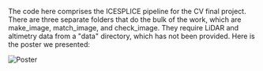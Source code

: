 The code here comprises the ICESPLICE pipeline for the CV final project. There are three separate folders that do the bulk of the work, which are make_image, match_image, and check_image. They require LiDAR and altimetry data from a "data" directory, which has not been provided. Here is the poster we presented:

![Poster](visuals/poster.png)
